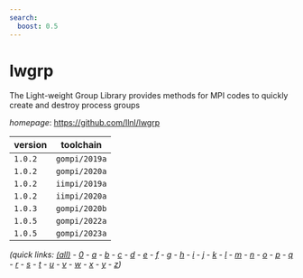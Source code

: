 ```yaml
---
search:
  boost: 0.5
---
```

# lwgrp

The Light-weight Group Library provides methods for MPI codes to quickly create  and destroy process groups

*homepage*: <https://github.com/llnl/lwgrp>

version | toolchain
--------|----------
``1.0.2`` | ``gompi/2019a``
``1.0.2`` | ``gompi/2020a``
``1.0.2`` | ``iimpi/2019a``
``1.0.2`` | ``iimpi/2020a``
``1.0.3`` | ``gompi/2020b``
``1.0.5`` | ``gompi/2022a``
``1.0.5`` | ``gompi/2023a``


*(quick links: [(all)](../index.md) - [0](../0/index.md) - [a](../a/index.md) - [b](../b/index.md) - [c](../c/index.md) - [d](../d/index.md) - [e](../e/index.md) - [f](../f/index.md) - [g](../g/index.md) - [h](../h/index.md) - [i](../i/index.md) - [j](../j/index.md) - [k](../k/index.md) - [l](../l/index.md) - [m](../m/index.md) - [n](../n/index.md) - [o](../o/index.md) - [p](../p/index.md) - [q](../q/index.md) - [r](../r/index.md) - [s](../s/index.md) - [t](../t/index.md) - [u](../u/index.md) - [v](../v/index.md) - [w](../w/index.md) - [x](../x/index.md) - [y](../y/index.md) - [z](../z/index.md))*

